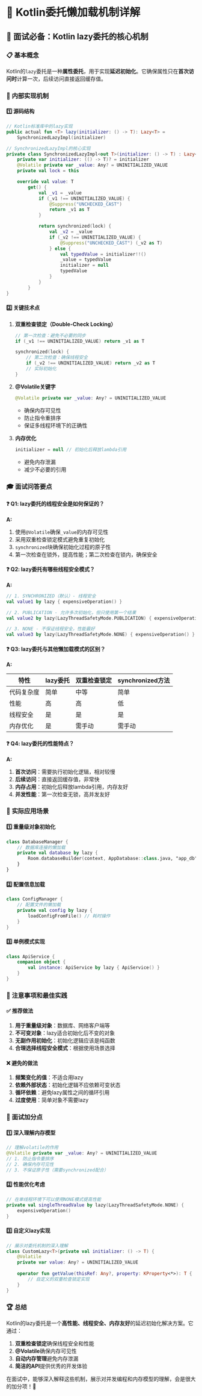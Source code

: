 # 🚀 Kotlin委托懒加载机制详解

## 🎯 面试必备：Kotlin lazy委托的核心机制

### 📋 **基本概念**

Kotlin的`lazy`委托是一种**属性委托**，用于实现**延迟初始化**。它确保属性只在**首次访问时**计算一次，后续访问直接返回缓存值。

### 🔧 **内部实现机制**

#### 1️⃣ **源码结构**
```kotlin
// Kotlin标准库中的lazy实现
public actual fun <T> lazy(initializer: () -> T): Lazy<T> = 
    SynchronizedLazyImpl(initializer)

// SynchronizedLazyImpl的核心实现
private class SynchronizedLazyImpl<out T>(initializer: () -> T) : Lazy<T> {
    private var initializer: (() -> T)? = initializer
    @Volatile private var _value: Any? = UNINITIALIZED_VALUE
    private val lock = this

    override val value: T
        get() {
            val _v1 = _value
            if (_v1 !== UNINITIALIZED_VALUE) {
                @Suppress("UNCHECKED_CAST")
                return _v1 as T
            }

            return synchronized(lock) {
                val _v2 = _value
                if (_v2 !== UNINITIALIZED_VALUE) {
                    @Suppress("UNCHECKED_CAST") (_v2 as T)
                } else {
                    val typedValue = initializer!!()
                    _value = typedValue
                    initializer = null
                    typedValue
                }
            }
        }
}
```

#### 2️⃣ **关键技术点**

1. **双重检查锁定（Double-Check Locking）**
   ```kotlin
   // 第一次检查：避免不必要的同步
   if (_v1 !== UNINITIALIZED_VALUE) return _v1 as T
   
   synchronized(lock) {
       // 第二次检查：确保线程安全
       if (_v2 !== UNINITIALIZED_VALUE) return _v2 as T
       // 实际初始化
   }
   ```

2. **@Volatile关键字**
   ```kotlin
   @Volatile private var _value: Any? = UNINITIALIZED_VALUE
   ```
   - 确保内存可见性
   - 防止指令重排序
   - 保证多线程环境下的正确性

3. **内存优化**
   ```kotlin
   initializer = null // 初始化后释放lambda引用
   ```
   - 避免内存泄漏
   - 减少不必要的引用

### 🎓 **面试问答要点**

#### ❓ **Q1: lazy委托的线程安全是如何保证的？**
**A:** 
1. 使用`@Volatile`确保`_value`的内存可见性
2. 采用双重检查锁定模式避免重复初始化
3. `synchronized`块确保初始化过程的原子性
4. 第一次检查在锁外，提高性能；第二次检查在锁内，确保安全

#### ❓ **Q2: lazy委托有哪些线程安全模式？**
**A:**
```kotlin
// 1. SYNCHRONIZED（默认）- 线程安全
val value1 by lazy { expensiveOperation() }

// 2. PUBLICATION - 允许多次初始化，但只使用第一个结果
val value2 by lazy(LazyThreadSafetyMode.PUBLICATION) { expensiveOperation() }

// 3. NONE - 不保证线程安全，性能最好
val value3 by lazy(LazyThreadSafetyMode.NONE) { expensiveOperation() }
```

#### ❓ **Q3: lazy委托与其他懒加载模式的区别？**
**A:**

| 特性 | lazy委托 | 双重检查锁定 | synchronized方法 |
|------|----------|--------------|------------------|
| 代码复杂度 | 简单 | 中等 | 简单 |
| 性能 | 高 | 高 | 低 |
| 线程安全 | 是 | 是 | 是 |
| 内存优化 | 是 | 需手动 | 需手动 |

#### ❓ **Q4: lazy委托的性能特点？**
**A:**
1. **首次访问**：需要执行初始化逻辑，相对较慢
2. **后续访问**：直接返回缓存值，非常快
3. **内存占用**：初始化后释放lambda引用，内存友好
4. **并发性能**：第一次检查无锁，高并发友好

### 🔧 **实际应用场景**

#### 1️⃣ **重量级对象初始化**
```kotlin
class DatabaseManager {
    // 数据库连接的懒加载
    private val database by lazy {
        Room.databaseBuilder(context, AppDatabase::class.java, "app_db").build()
    }
}
```

#### 2️⃣ **配置信息加载**
```kotlin
class ConfigManager {
    // 配置文件的懒加载
    private val config by lazy {
        loadConfigFromFile() // 耗时操作
    }
}
```

#### 3️⃣ **单例模式实现**
```kotlin
class ApiService {
    companion object {
        val instance: ApiService by lazy { ApiService() }
    }
}
```

### 🚨 **注意事项和最佳实践**

#### ✅ **推荐做法**
1. **用于重量级对象**：数据库、网络客户端等
2. **不可变对象**：lazy适合初始化后不变的对象
3. **无副作用初始化**：初始化逻辑应该是纯函数
4. **合理选择线程安全模式**：根据使用场景选择

#### ❌ **避免的做法**
1. **频繁变化的值**：不适合用lazy
2. **依赖外部状态**：初始化逻辑不应依赖可变状态
3. **循环依赖**：避免lazy属性之间的循环引用
4. **过度使用**：简单对象不需要lazy

### 🎯 **面试加分点**

#### 1️⃣ **深入理解内存模型**
```kotlin
// 理解volatile的作用
@Volatile private var _value: Any? = UNINITIALIZED_VALUE
// 1. 防止指令重排序
// 2. 确保内存可见性
// 3. 不保证原子性（需要synchronized配合）
```

#### 2️⃣ **性能优化考虑**
```kotlin
// 在单线程环境下可以使用NONE模式提高性能
private val singleThreadValue by lazy(LazyThreadSafetyMode.NONE) {
    expensiveOperation()
}
```

#### 3️⃣ **自定义lazy实现**
```kotlin
// 展示对委托机制的深入理解
class CustomLazy<T>(private val initializer: () -> T) {
    @Volatile
    private var value: Any? = UNINITIALIZED_VALUE
    
    operator fun getValue(thisRef: Any?, property: KProperty<*>): T {
        // 自定义的双重检查锁定实现
    }
}
```

### 🏆 **总结**

Kotlin的lazy委托是一个**高性能、线程安全、内存友好**的延迟初始化解决方案。它通过：

1. **双重检查锁定**确保线程安全和性能
2. **@Volatile**确保内存可见性
3. **自动内存管理**避免内存泄漏
4. **简洁的API**提供优秀的开发体验

在面试中，能够深入解释这些机制，展示对并发编程和内存模型的理解，会是很大的加分项！🚀
